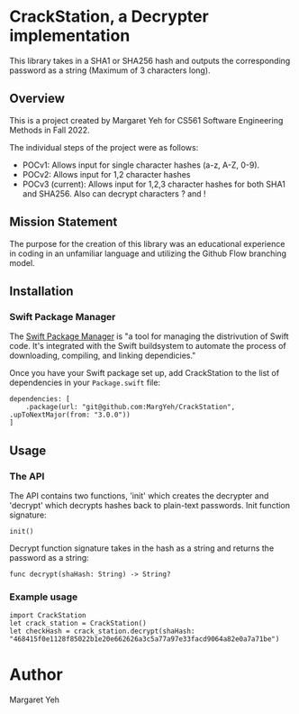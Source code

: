 # CrackStation, a Decrypter implementation

This library takes in a SHA1 or SHA256 hash and outputs the corresponding password as a string (Maximum of 3 characters long). 

## Overview
This is a project created by Margaret Yeh for CS561 Software Engineering Methods in Fall 2022. 

The individual steps of the project were as follows:
- POCv1: Allows input for single character hashes (a-z, A-Z, 0-9).
- POCv2: Allows input for 1,2 character hashes
- POCv3 (current): Allows input for 1,2,3 character hashes for both SHA1 and SHA256. Also can decrypt characters ? and !

## Mission Statement
The purpose for the creation of this library was an educational experience in coding in an unfamiliar language and utilizing the Github Flow branching model. 

## Installation

### Swift Package Manager
The [Swift Package Manager](https://www.swift.org/package-manager/) is "a tool for managing the distrivution of Swift code. It's integrated with the Swift buildsystem to automate the process of downloading, compiling, and linking dependicies."

Once you have your Swift package set up, add CrackStation to the list of dependencies in your `Package.swift` file:
```
dependencies: [ 
    .package(url: "git@github.com:MargYeh/CrackStation", .upToNextMajor(from: "3.0.0"))
]
```

## Usage
### The API
The API contains two functions, 'init' which creates the decrypter and 'decrypt' which decrypts hashes back to plain-text passwords.
Init function signature:
```
init()
```
Decrypt function signature takes in the hash as a string and returns the password as a string: 
```
func decrypt(shaHash: String) -> String?
```

### Example usage
```
import CrackStation
let crack_station = CrackStation()
let checkHash = crack_station.decrypt(shaHash: "468415f0e1128f85022b1e20e662626a3c5a77a97e33facd9064a82e0a7a71be")
```

# Author
Margaret Yeh